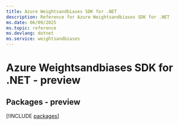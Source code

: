 ```yaml
---
title: Azure Weightsandbiases SDK for .NET
description: Reference for Azure Weightsandbiases SDK for .NET
ms.date: 06/09/2025
ms.topic: reference
ms.devlang: dotnet
ms.service: weightsandbiases
---
```

# Azure Weightsandbiases SDK for .NET - preview
## Packages - preview
[!INCLUDE [packages](weightsandbiases-index.md)]
